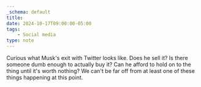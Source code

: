 ```yaml
---
_schema: default
title:
date: 2024-10-17T09:00:00-05:00
tags:
    - Social media
type: note
---
```

Curious what Musk's exit with Twitter looks like. Does he sell it? Is there someone dumb enough to actually buy it? Can he afford to hold on to the thing until it's worth nothing? We can't be far off from at least one of these things happening at this point.